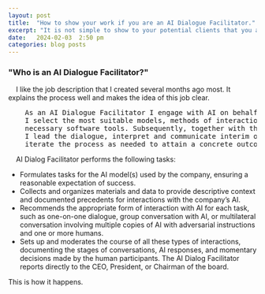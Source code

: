 ```yaml
---
layout: post
title:  "How to show your work if you are an AI Dialogue Facilitator."
excerpt: "It is not simple to show to your potential clients that you are a _capable_ AI Dialogue Facilitator."
date:   2024-02-03  2:50 pm
categories: blog posts
---
```

### "Who is an AI Dialogue Facilitator?" 
&nbsp;&nbsp;&nbsp;&nbsp;I like the job description that I created several months ago most. It explains the process well and makes the idea of this job clear.<br>
<pre>
    As an AI Dialogue Facilitator I engage with AI on behalf of a client. 
    I select the most suitable models, methods of interaction, and implement 
    necessary software tools. Subsequently, together with the customer 
    I lead the dialogue, interpret and communicate interim outcomes, and 
    iterate the process as needed to attain a concrete outcome.
</pre>
&nbsp;&nbsp;&nbsp;&nbsp;AI Dialog Facilitator performs the following tasks:
* Formulates tasks for the AI model(s) used by the company, ensuring a reasonable expectation of success.
* Collects and organizes materials and data to provide descriptive context and documented precedents for interactions with the company’s AI.
* Recommends the appropriate form of interaction with AI for each task, such as one-on-one dialogue, group conversation with AI, or multilateral conversation involving multiple copies of AI with adversarial instructions and one or more humans.
* Sets up and moderates the course of all these types of interactions, documenting the stages of conversations, AI responses, and momentary decisions made by the human participants.
The AI Dialog Facilitator reports directly to the CEO, President, or Chairman of the board.

This is how it happens. 
